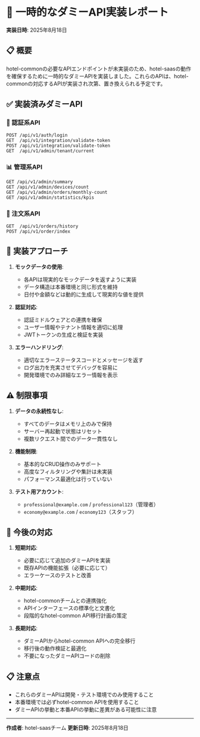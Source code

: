 # 🔄 一時的なダミーAPI実装レポート

**実装日時**: 2025年8月18日

## **📋 概要**

hotel-commonの必要なAPIエンドポイントが未実装のため、hotel-saasの動作を確保するために一時的なダミーAPIを実装しました。これらのAPIは、hotel-commonの対応するAPIが実装され次第、置き換えられる予定です。

## **✅ 実装済みダミーAPI**

### **🔐 認証系API**

```
POST /api/v1/auth/login
GET  /api/v1/integration/validate-token
POST /api/v1/integration/validate-token
GET  /api/v1/admin/tenant/current
```

### **📊 管理系API**

```
GET /api/v1/admin/summary
GET /api/v1/admin/devices/count
GET /api/v1/admin/orders/monthly-count
GET /api/v1/admin/statistics/kpis
```

### **🛒 注文系API**

```
GET  /api/v1/orders/history
POST /api/v1/order/index
```

## **🔄 実装アプローチ**

1. **モックデータの使用**:
   - 各APIは現実的なモックデータを返すように実装
   - データ構造は本番環境と同じ形式を維持
   - 日付や金額などは動的に生成して現実的な値を提供

2. **認証対応**:
   - 認証ミドルウェアとの連携を確保
   - ユーザー情報やテナント情報を適切に処理
   - JWTトークンの生成と検証を実装

3. **エラーハンドリング**:
   - 適切なエラーステータスコードとメッセージを返す
   - ログ出力を充実させてデバッグを容易に
   - 開発環境でのみ詳細なエラー情報を表示

## **⚠️ 制限事項**

1. **データの永続性なし**:
   - すべてのデータはメモリ上のみで保持
   - サーバー再起動で状態はリセット
   - 複数リクエスト間でのデータ一貫性なし

2. **機能制限**:
   - 基本的なCRUD操作のみサポート
   - 高度なフィルタリングや集計は未実装
   - パフォーマンス最適化は行っていない

3. **テスト用アカウント**:
   - `professional@example.com` / `professional123`（管理者）
   - `economy@example.com` / `economy123`（スタッフ）

## **🔄 今後の対応**

1. **短期対応**:
   - 必要に応じて追加のダミーAPIを実装
   - 既存APIの機能拡張（必要に応じて）
   - エラーケースのテストと改善

2. **中期対応**:
   - hotel-commonチームとの連携強化
   - APIインターフェースの標準化と文書化
   - 段階的なhotel-common API移行計画の策定

3. **長期対応**:
   - ダミーAPIからhotel-common APIへの完全移行
   - 移行後の動作検証と最適化
   - 不要になったダミーAPIコードの削除

## **📋 注意点**

- これらのダミーAPIは開発・テスト環境でのみ使用すること
- 本番環境では必ずhotel-common APIを使用すること
- ダミーAPIの挙動と本番APIの挙動に差異がある可能性に注意

---

**作成者**: hotel-saasチーム
**更新日時**: 2025年8月18日
